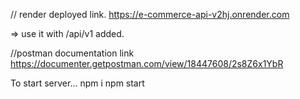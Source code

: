 // render deployed link.
https://e-commerce-api-v2hj.onrender.com

=> use it with /api/v1 added.

//postman documentation link
https://documenter.getpostman.com/view/18447608/2s8Z6x1YbR


To start server...
npm i
npm start

